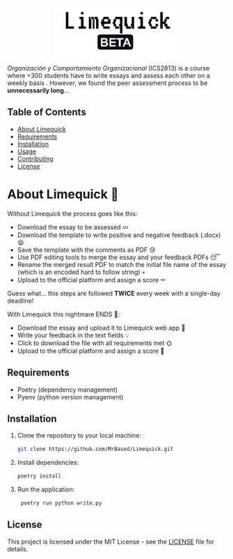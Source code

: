<p align="center">
  <img src="logo.png" alt="Alt Text">
</p>


*Organización y Comportamiento Organizacional* (ICS2813) is a course where +300 students have to write essays and assess each other on a weekly basis . However, we found the peer assessment process to be **unnecessarily long**...
## Table of Contents

- [About Limequick](#about-limequick)
- [Requirements](#requirements)
- [Installation](#installation)
- [Usage](#usage)
- [Contributing](#contributing)
- [License](#license)

<a name="about-limequick"></a>
# About Limequick 🍋
Without Limequick the process goes like this:
- Download the essay to be assessed 💤
- Download the template to write positive and negative feedback (.docx) 😫
- Save the template with the comments as PDF 😢
- Use PDF editing tools to merge the essay and your feedback PDFs 😴
- Rename the merged result PDF to match the initial file name of the essay (which is an encoded hard to follow string) 💀
- Upload to the official platform and assign a score ⚰️

Guess what... this steps are followed **TWICE** every week with a single-day deadline!

With Limequick this nightmare ENDS 🥳:
- Download the essay and upload it to Limequick web app 🌈
- Write your feedback in the text fields 💡
- Click to download the file with all requirements met 🌞
- Upload to the official platform and assign a score 🏁

## Requirements

- Poetry (dependency management)
- Pyenv (python version management)

## Installation

1. Clone the repository to your local machine:

   ```bash
   git clone https://github.com/MrBased/Limequick.git
2. Install dependencies:

   ```bash
   poetry install
   ```
3. Run the application:

   ```bash
    poetry run python write.py
    ```

## License

This project is licensed under the MIT License - see the [LICENSE](LICENSE) file for details.
